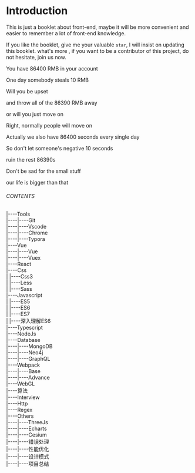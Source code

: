 # Introduction

This is just a booklet about front-end, maybe it will be more convenient and easier to remember a lot of front-end knowledge.

If you like the booklet, give me your valuable `star`, I will insist on updating this booklet. what's more , if you want to be a contributor of this project, do not hesitate, join us now.

You have 86400 RMB in your account

One day somebody steals 10 RMB

Will you be upset

and throw all of the 86390 RMB away

or will you just move on

Right, normally people will move on

Actually we also have 86400 seconds every single day

So don't let someone's negative 10 seconds

ruin the rest 86390s

Don't be sad for the small stuff

our life is bigger than that

###### CONTENTS

|----Tools<br/>
|----|----Git<br/>
|----|----Vscode<br/>
|----|----Chrome<br/>
|----|----Typora<br/>
|----Vue<br/>
|----|----Vue<br/>
|----|----Vuex<br/>
|----React<br/>
|----Css<br/>
|	|----Css3<br/>
|	|----Less<br/>
|	|----Sass<br/>
|----Javascript<br/>
|	|----ES5<br/>
|	|----ES6<br/>
|	|----ES7<br/>
|	|----深入理解ES6<br/>
|----Typescript<br/>
|----NodeJs<br/>
|----Database<br/>
|----|----MongoDB<br/>
|----|----Neo4j<br/>
|----|----GraphQL<br/>
|----Webpack<br/>
|----|----Base<br/>
|----|----Advance<br/>
|----WebGL<br/>
|----算法<br/>
|----Interview<br/>
|----Http<br/>
|----Regex<br/>
|----Others<br/>
|----|----ThreeJs<br/>
|----|----Echarts<br/>
|----|----Cesium<br/>
|----|----错误处理<br/>
|----|----性能优化<br/>
|----|----设计模式<br/>
|----|----项目总结<br/>









